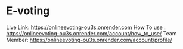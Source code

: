 # E-voting
Live Link: https://onlineevoting-ou3s.onrender.com
How To use : https://onlineevoting-ou3s.onrender.com/account/how_to_use/
Team Member: https://onlineevoting-ou3s.onrender.com/account/profile/
